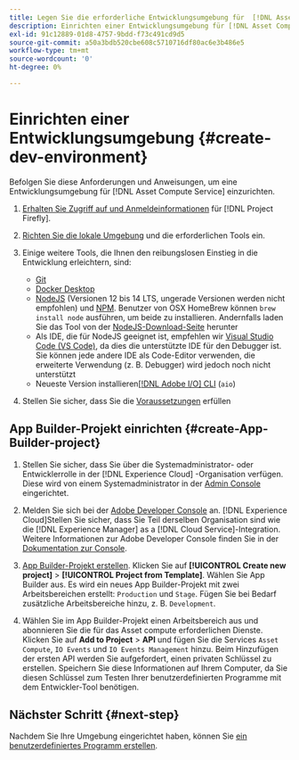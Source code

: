 ```yaml
---
title: Legen Sie die erforderliche Entwicklungsumgebung für  [!DNL Asset Compute Service] fest
description: Einrichten einer Entwicklungsumgebung für [!DNL Asset Compute Service] , um benutzerdefinierten Code zu erstellen und zu testen.
exl-id: 91c12889-01d8-4757-9bdd-f73c491cd9d5
source-git-commit: a50a3bdb520cbe608c5710716df80ac6e3b486e5
workflow-type: tm+mt
source-wordcount: '0'
ht-degree: 0%

---
```


# Einrichten einer Entwicklungsumgebung {#create-dev-environment}

Befolgen Sie diese Anforderungen und Anweisungen, um eine Entwicklungsumgebung für [!DNL Asset Compute Service] einzurichten.

1. [Erhalten Sie Zugriff auf und Anmeldeinformationen](https://www.adobe.io/project-firefly/docs/getting_started/#acquire-access-and-credentials) für [!DNL Project Firefly].

1. [Richten Sie die lokale Umgebung](https://www.adobe.io/project-firefly/docs/getting_started/#local-environment-set-up) und die erforderlichen Tools ein.

1. Einige weitere Tools, die Ihnen den reibungslosen Einstieg in die Entwicklung erleichtern, sind:

   * [Git](https://git-scm.com/)
   * [Docker Desktop](https://www.docker.com/get-started)
   * [NodeJS](https://nodejs.org) (Versionen 12 bis 14 LTS, ungerade Versionen werden nicht empfohlen) und [NPM](https://www.npmjs.com). Benutzer von OSX HomeBrew können `brew install node` ausführen, um beide zu installieren. Andernfalls laden Sie das Tool von der [NodeJS-Download-Seite](https://nodejs.org/de/) herunter
   * Als IDE, die für NodeJS geeignet ist, empfehlen wir [Visual Studio Code (VS Code)](https://code.visualstudio.com), da dies die unterstützte IDE für den Debugger ist. Sie können jede andere IDE als Code-Editor verwenden, die erweiterte Verwendung (z. B. Debugger) wird jedoch noch nicht unterstützt
   * Neueste Version installieren[[!DNL Adobe I/O] CLI](https://github.com/adobe/aio-cli) (`aio`)

   <!-- - install using `npm install -g @adobe/aio-cli@7.1.0` -->

1. Stellen Sie sicher, dass Sie die [Voraussetzungen](/help/understand-extensibility.md#prerequisites-and-provisioning) erfüllen

<!--
>[!NOTE]
>
>For now, use [!DNL Adobe I/O] CLI v7.1.0 of and do not use [!DNL Adobe I/O] CLI v8.
-->

## App Builder-Projekt einrichten {#create-App-Builder-project}

1. Stellen Sie sicher, dass Sie über die Systemadministrator- oder Entwicklerrolle in der [!DNL Experience Cloud] -Organisation verfügen. Diese wird von einem Systemadministrator in der [Admin Console](https://adminconsole.adobe.com/overview) eingerichtet.

1. Melden Sie sich bei der [Adobe Developer Console](https://console.adobe.io/) an. [!DNL Experience Cloud]Stellen Sie sicher, dass Sie Teil derselben Organisation sind wie die [!DNL Experience Manager] as a [!DNL Cloud Service]-Integration. Weitere Informationen zur Adobe Developer Console finden Sie in der [Dokumentation zur Console](https://www.adobe.io/apis/experienceplatform/console/docs.html).

1. [App Builder-Projekt erstellen](https://www.adobe.io/apis/experienceplatform/project-firefly/docs.html#!AdobeDocs/project-firefly/master/getting_started/first_app.md). Klicken Sie auf **[!UICONTROL Create new project]** > **[!UICONTROL Project from Template]**. Wählen Sie App Builder aus. Es wird ein neues App Builder-Projekt mit zwei Arbeitsbereichen erstellt: `Production` und `Stage`. Fügen Sie bei Bedarf zusätzliche Arbeitsbereiche hinzu, z. B. `Development`.

1. Wählen Sie im App Builder-Projekt einen Arbeitsbereich aus und abonnieren Sie die für das Asset compute erforderlichen Dienste. Klicken Sie auf **Add to Project** > **API** und fügen Sie die Services `Asset Compute`, `IO Events` und `IO Events Management` hinzu. Beim Hinzufügen der ersten API werden Sie aufgefordert, einen privaten Schlüssel zu erstellen. Speichern Sie diese Informationen auf Ihrem Computer, da Sie diesen Schlüssel zum Testen Ihrer benutzerdefinierten Programme mit dem Entwickler-Tool benötigen.

## Nächster Schritt {#next-step}

Nachdem Sie Ihre Umgebung eingerichtet haben, können Sie [ein benutzerdefiniertes Programm erstellen](develop-custom-application.md).

<!-- More ideas:
 
* Any steps in the beginning that lead to gotchas later should be called out for caution? For example,
  * don't change some defaults initially
  * know risks when deviating from standard path
  * naming conventions to follow
  * Retrieve and format credentials (YAML file details)

TBD: When aio-cli v8 bugs are resolved, update the AIO CLI install command to remove v7.x reference and instruct users to use the latest version. See CQDOC-18346.

-->
